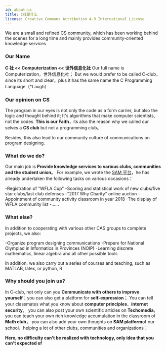 ```yaml
---
id: about-us
title: C社是什么
license: Creative Commons Attribution 4.0 International License
---
```


We are a small and refined CS community, which has been working behind the scenes for a long time and mainly provides community-oriented knowledge services

### Our Name

**C 社 << Computerization << 世外信息化社**
Our full name is Computerization，世外信息化社；
But we would prefer to be called C-club，since its short and clear，plus it has the same name the C Programming Language（\*Laugh）

### Our opinion on CS

The program in our eyes is not only the code as a form carrier, but also the logic and thought behind it;
It's algorithms that make computer scientists, not the codes.
**This is our Faith**，its also the reason why we called our selves a **CS club** but not a programming club。

Besides, this also lead to our community culture of communications on program designing.

### What do we do?

Our main job is **Provide knowledge services to various clubs, communities and the student union**。
For example, we wrote the [SAM 平台](https://github.com/Computerization/SAM/)，he has already undertaken the following tasks on various occasions：

-Registration of "WFLA Cup"
-Scoring and statistical work of new clubs/five star clubs/last club defenses
-"2017 Why Charity" online auction
-Appointment of community activity classroom in year 2018
-The display of WFLA community list
-……

### What else?

In addition to cooperating with various other CAS groups to complete projects, we also:

-Organize program designing communications
-Prepare for National Olympiad in Informatics in Provinces (NOIP)
-Learning discrete mathematics, linear algebra and all other possible tools

In addition, we also carry out a series of courses and teaching, such as MATLAB, latex, or python, R

### Why should you join us?

In C-club, not only can you **Communicate with others to improve yourself**；you can also get a platform for **self-expression**；
You can tell your classmates what you know about **computer principles**、**internet security**，
you can also post your own scientific articles on **Techomedia**，
you can teach your own rich knowledge accumulation in the classroom of **Math club**，
you can also add your own thoughts on **SAM platform**of our school，helping a lot of other clubs, communities and organizations；

**Here, no difficulty can't be realized with technology, only idea that you can't expected of**
